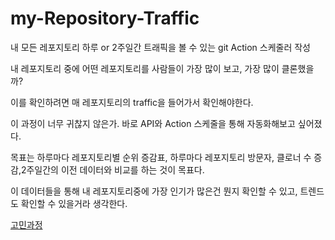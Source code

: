 # my-Repository-Traffic
내 모든 레포지토리 하루 or 2주일간 트래픽을 볼 수 있는 git Action 스케줄러 작성

내 레포지토리 중에 어떤 레포지토리를 사람들이 가장 많이 보고, 가장 많이 클론했을까?

이를 확인하려면 매 레포지토리의 traffic을 들어가서 확인해야한다.

이 과정이 너무 귀찮지 않은가. 바로 API와 Action 스케줄을 통해 자동화해보고 싶어졌다.

목표는 하루마다 레포지토리별 순위 증감표, 하루마다 레포지토리 방문자, 클로너 수 증감,2주일간의 이전 데이터와 비교를 하는 것이 목표다.

이 데이터들을 통해 내 레포지토리중에 가장 인기가 많은건 뭔지 확인할 수 있고, 트렌드도 확인할 수 있을거라 생각한다.



[고민과정](https://github.com/kkminseok/my-Repository-Traffic/wiki/%EA%B3%A0%EB%A0%A4%EC%82%AC%ED%95%AD)
